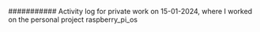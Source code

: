 ###########
Activity log for private work on 15-01-2024, where I worked on the personal project raspberry_pi_os
####

